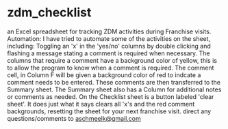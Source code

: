 # zdm_checklist
an Excel spreadsheet for tracking ZDM activities during Franchise visits.
Automation:
I have tried to automate some of the activities on the sheet, including:
Toggling an 'x' in the 'yes/no' columns by double clicking and flashing a message stating a comment is required when necessary.
The columns that require a comment have a background color of yellow, this is to allow the program to know when a comment is required.
The comment cell, in Column F will be given a background color of red to indcate a comment needs to be entered.
These comments are then transferred to the Summary sheet.  The Summary sheet also has a Column for additional notes or comments as needed.
On the Checklist sheet is a button labeled 'clear sheet'.  It does just what it says clears all 'x's and the red comment backgrounds, resetting the sheet for your next franchise visit.
direct any questions/comments to aschmeelk@gmail.com

